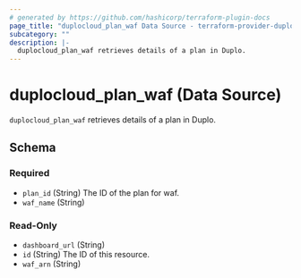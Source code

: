 ```yaml
---
# generated by https://github.com/hashicorp/terraform-plugin-docs
page_title: "duplocloud_plan_waf Data Source - terraform-provider-duplocloud"
subcategory: ""
description: |-
  duplocloud_plan_waf retrieves details of a plan in Duplo.
---
```


# duplocloud_plan_waf (Data Source)

`duplocloud_plan_waf` retrieves details of a plan in Duplo.



<!-- schema generated by tfplugindocs -->
## Schema

### Required

- `plan_id` (String) The ID of the plan for waf.
- `waf_name` (String)

### Read-Only

- `dashboard_url` (String)
- `id` (String) The ID of this resource.
- `waf_arn` (String)
